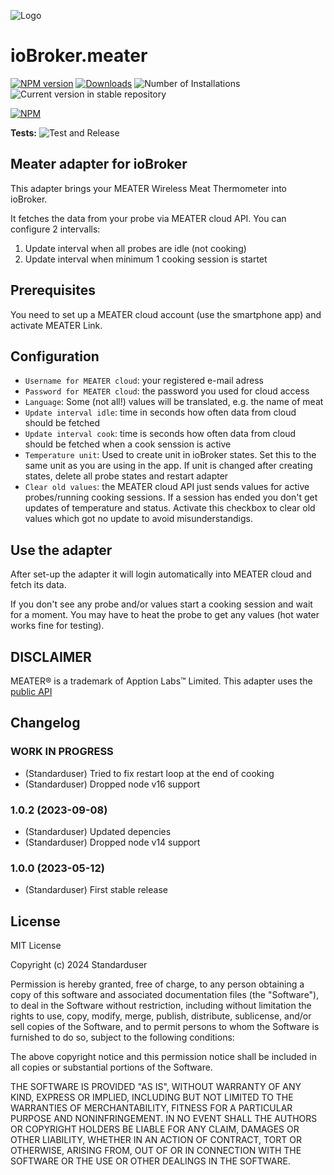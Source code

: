 ![Logo](admin/meater.png)

# ioBroker.meater

[![NPM version](https://img.shields.io/npm/v/iobroker.meater.svg)](https://www.npmjs.com/package/iobroker.meater)
[![Downloads](https://img.shields.io/npm/dm/iobroker.meater.svg)](https://www.npmjs.com/package/iobroker.meater)
![Number of Installations](https://iobroker.live/badges/meater-installed.svg)
![Current version in stable repository](https://iobroker.live/badges/meater-stable.svg)

[![NPM](https://nodei.co/npm/iobroker.meater.png?downloads=true)](https://nodei.co/npm/iobroker.meater/)

**Tests:** ![Test and Release](https://github.com/Standarduser/ioBroker.meater/workflows/Test%20and%20Release/badge.svg)

## Meater adapter for ioBroker

This adapter brings your MEATER Wireless Meat Thermometer into ioBroker.

It fetches the data from your probe via MEATER cloud API. You can configure 2 intervalls:

1. Update interval when all probes are idle (not cooking)
2. Update interval when minimum 1 cooking session is startet

## Prerequisites

You need to set up a MEATER cloud account (use the smartphone app) and activate MEATER Link.

## Configuration

-   `Username for MEATER cloud`: your registered e-mail adress
-   `Password for MEATER cloud`: the password you used for cloud access
-   `Language`: Some (not all!) values will be translated, e.g. the name of meat
-   `Update interval idle`: time in seconds how often data from cloud should be fetched
-   `Update interval cook`: time is seconds how often data from cloud should be fetched when a cook senssion is active
-   `Temperature unit`: Used to create unit in ioBroker states. Set this to the same unit as you are using in the app. If unit is changed after creating states, delete all probe states and restart adapter
-   `Clear old values`: the MEATER cloud API just sends values for active probes/running cooking sessions. If a session has ended you don't get updates of temperature and status. Activate this checkbox to clear old values which got no update to avoid misunderstandigs.

## Use the adapter

After set-up the adapter it will login automatically into MEATER cloud and fetch its data.

If you don't see any probe and/or values start a cooking session and wait for a moment. You may have to heat the probe to get any values (hot water works fine for testing).

## DISCLAIMER

MEATER® is a trademark of Apption Labs™ Limited.
This adapter uses the [public API](https://github.com/apption-labs/meater-cloud-public-rest-api)

## Changelog

<!--
	Placeholder for the next version (at the beginning of the line):
	### **WORK IN PROGRESS**
-->

### **WORK IN PROGRESS**

-   (Standarduser) Tried to fix restart loop at the end of cooking
-   (Standarduser) Dropped node v16 support

### 1.0.2 (2023-09-08)

-   (Standarduser) Updated depencies
-   (Standarduser) Dropped node v14 support

### 1.0.0 (2023-05-12)

-   (Standarduser) First stable release

## License

MIT License

Copyright (c) 2024 Standarduser

Permission is hereby granted, free of charge, to any person obtaining a copy
of this software and associated documentation files (the "Software"), to deal
in the Software without restriction, including without limitation the rights
to use, copy, modify, merge, publish, distribute, sublicense, and/or sell
copies of the Software, and to permit persons to whom the Software is
furnished to do so, subject to the following conditions:

The above copyright notice and this permission notice shall be included in all
copies or substantial portions of the Software.

THE SOFTWARE IS PROVIDED "AS IS", WITHOUT WARRANTY OF ANY KIND, EXPRESS OR
IMPLIED, INCLUDING BUT NOT LIMITED TO THE WARRANTIES OF MERCHANTABILITY,
FITNESS FOR A PARTICULAR PURPOSE AND NONINFRINGEMENT. IN NO EVENT SHALL THE
AUTHORS OR COPYRIGHT HOLDERS BE LIABLE FOR ANY CLAIM, DAMAGES OR OTHER
LIABILITY, WHETHER IN AN ACTION OF CONTRACT, TORT OR OTHERWISE, ARISING FROM,
OUT OF OR IN CONNECTION WITH THE SOFTWARE OR THE USE OR OTHER DEALINGS IN THE
SOFTWARE.
